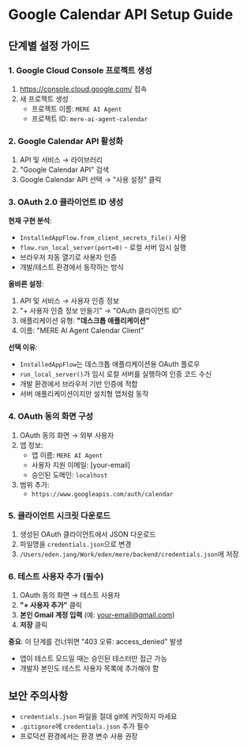 # Google Calendar API Setup Guide

## 단계별 설정 가이드

### 1. Google Cloud Console 프로젝트 생성
1. https://console.cloud.google.com/ 접속
2. 새 프로젝트 생성
   - 프로젝트 이름: `MERE AI Agent`
   - 프로젝트 ID: `mere-ai-agent-calendar`

### 2. Google Calendar API 활성화
1. API 및 서비스 → 라이브러리
2. "Google Calendar API" 검색
3. Google Calendar API 선택 → "사용 설정" 클릭

### 3. OAuth 2.0 클라이언트 ID 생성

**현재 구현 분석**:
- `InstalledAppFlow.from_client_secrets_file()` 사용
- `flow.run_local_server(port=0)` - 로컬 서버 임시 실행
- 브라우저 자동 열기로 사용자 인증
- 개발/테스트 환경에서 동작하는 방식

**올바른 설정**:
1. API 및 서비스 → 사용자 인증 정보
2. "+ 사용자 인증 정보 만들기" → "OAuth 클라이언트 ID"
3. 애플리케이션 유형: **"데스크톱 애플리케이션"**
4. 이름: "MERE AI Agent Calendar Client"

**선택 이유**:
- `InstalledAppFlow`는 데스크톱 애플리케이션용 OAuth 플로우
- `run_local_server()`가 임시 로컬 서버를 실행하여 인증 코드 수신
- 개발 환경에서 브라우저 기반 인증에 적합
- 서버 애플리케이션이지만 설치형 앱처럼 동작

### 4. OAuth 동의 화면 구성
1. OAuth 동의 화면 → 외부 사용자
2. 앱 정보:
   - 앱 이름: `MERE AI Agent`
   - 사용자 지원 이메일: [your-email]
   - 승인된 도메인: `localhost`
3. 범위 추가:
   - `https://www.googleapis.com/auth/calendar`

### 5. 클라이언트 시크릿 다운로드
1. 생성된 OAuth 클라이언트에서 JSON 다운로드
2. 파일명을 `credentials.json`으로 변경
3. `/Users/eden.jang/Work/eden/mere/backend/credentials.json`에 저장

### 6. 테스트 사용자 추가 (필수)
1. OAuth 동의 화면 → 테스트 사용자
2. **"+ 사용자 추가"** 클릭
3. **본인 Gmail 계정 입력** (예: your-email@gmail.com)
4. **저장** 클릭

**중요**: 이 단계를 건너뛰면 "403 오류: access_denied" 발생
- 앱이 테스트 모드일 때는 승인된 테스터만 접근 가능
- 개발자 본인도 테스트 사용자 목록에 추가해야 함

## 보안 주의사항
- `credentials.json` 파일을 절대 git에 커밋하지 마세요
- `.gitignore`에 `credentials.json` 추가 필수
- 프로덕션 환경에서는 환경 변수 사용 권장